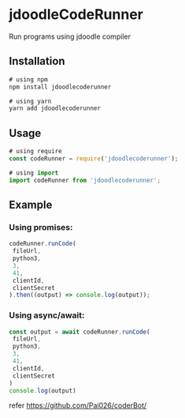 # jdoodleCodeRunner

Run programs using jdoodle compiler

## Installation

```js
# using npm
npm install jdoodlecoderunner

# using yarn
yarn add jdoodlecoderunner
```

## Usage

```js
# using require
const codeRunner = require('jdoodlecoderunner');

# using import
import codeRunner from 'jdoodlecoderunner';
```

## Example

### Using promises:

```js
codeRunner.runCode(
 fileUrl,
 python3,
 3,
 41,
 clientId,
 clientSecret
).then((output) => console.log(output));
```

### Using async/await:

```js
const output = await codeRunner.runCode(
 fileUrl,
 python3,
 3,
 41,
 clientId,
 clientSecret
)
console.log(output)
```
refer https://github.com/Pai026/coderBot/

